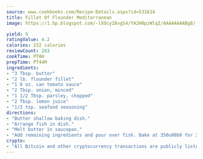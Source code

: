 ```yaml
---
source: www.cookbooks.com/Recipe-Details.aspx?id=531614
title: Fillet Of Flounder Mediterranean
image: https://1.bp.blogspot.com/-lXOcyZAvgS4/YA2H0pzWlqI/AAAAAAAABg8/_HX4JI-WmFM0Tz684w_qYjP9vBzksmFNgCLcBGAsYHQ/s219/20.png

yield: 9
ratingValue: 4.2
calories: 232 calories
reviewCount: 283
cookTime: PT0H
prepTime: PT44M
ingredients:
- "3 Tbsp. butter"
- "2 lb. flounder fillet"
- "1 8 oz. can tomato sauce"
- "2 Tbsp. onion, minced"
- "1 1/2 Tbsp. parsley, chopped"
- "2 Tbsp. lemon juice"
- "1/2 tsp. seafood seasoning"
directions:
- "Butter shallow baking dish."
- "Arrange fish in dish."
- "Melt butter in saucepan."
- "Add remaining ingredients and pour over fish. Bake at 350u00b0 for 20 to 25 minutes."
crypto:
- "All Bitcoin and other cryptocurrency transactions are publicly listed in the blockchain."
---
```

